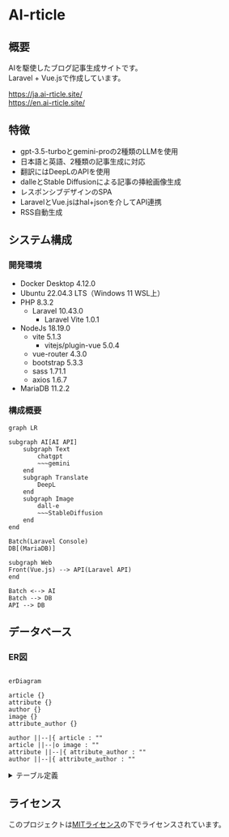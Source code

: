 
# AI-rticle

## 概要

AIを駆使したブログ記事生成サイトです。  
Laravel + Vue.jsで作成しています。

https://ja.ai-rticle.site/  
https://en.ai-rticle.site/

## 特徴
- gpt-3.5-turboとgemini-proの2種類のLLMを使用
- 日本語と英語、2種類の記事生成に対応
- 翻訳にはDeepLのAPIを使用
- dalleとStable Diffusionによる記事の挿絵画像生成
- レスポンシブデザインのSPA
- LaravelとVue.jsはhal+jsonを介してAPI連携
- RSS自動生成

## システム構成  
### 開発環境
- Docker Desktop 4.12.0
- Ubuntu 22.04.3 LTS（Windows 11 WSL上）
- PHP 8.3.2
    - Laravel 10.43.0
        - Laravel Vite 1.0.1
- NodeJs 18.19.0
    - vite 5.1.3
        - vitejs/plugin-vue 5.0.4
    - vue-router 4.3.0
    - bootstrap 5.3.3
    - sass 1.71.1
    - axios 1.6.7
- MariaDB 11.2.2

### 構成概要
```mermaid
graph LR

subgraph AI[AI API]
    subgraph Text
        chatgpt
        ~~~gemini
    end
    subgraph Translate
        DeepL
    end
    subgraph Image
        dall-e
        ~~~StableDiffusion
    end
end

Batch(Laravel Console)
DB[(MariaDB)]

subgraph Web
Front(Vue.js) --> API(Laravel API)
end

Batch <--> AI
Batch --> DB
API --> DB
```

## データベース

### ER図
```mermaid

erDiagram

article {}
attribute {}
author {}
image {}
attribute_author {}

author ||--|{ article : ""
article ||--|o image : ""
attribute ||--|{ attribute_author : ""
author ||--|{ attribute_author : ""

```

<details>
<summary>テーブル定義</summary>

### 著者: authors
| 列名       | データ型     | 制約           | 説明         |
|------------|--------------|----------------|--------------|
| id         | INT          | PK             | 著者ID   |
| name       | VARCHAR(255) | UK, NOT NULL |著者名 |
| created_at | timestamp    | DEFAULT current_timestamp   | 作成日時     |
| updated_at | timestamp    | DEFAULT NULL   | 更新日時     |
| deleted_at | timestamp    | DEFAULT NULL   | 削除日時     |

### 記事: articles
| 列名       | データ型     | 制約           | 説明         |
|------------|--------------|----------------|--------------|
| id         | INT          | PK             | 記事ID   |
| author_id  | INT          | FK,NOT NULL       |著者ID        |
| title      | VARCHAR(255) |               | タイトル |
| content    | text         | NOT NULL       | 本文  |
| locale     | VARCHAR(255) | NOT NULL       |言語名 |
| llm_name   | VARCHAR(255) | NOT NULL       |言語生成モデル名 |
| created_at | timestamp    | DEFAULT current_timestamp   | 作成日時     |
| updated_at | timestamp    | DEFAULT NULL   | 更新日時     |
| deleted_at | timestamp    | DEFAULT NULL   | 削除日時     |

### 記事: images
| 列名       | データ型     | 制約           | 説明         |
|------------|--------------|----------------|--------------|
| id         | INT          | PK             | 記事ID   |
| article_id  | INT          | FK,NOT NULL       |著者ID        |
| path | VARCHAR(255) | NOT NULL       |画像URLパス |
| model_name   | VARCHAR(255) | NOT NULL       |生成モデル名 |
| created_at | timestamp    | DEFAULT current_timestamp   | 作成日時     |
| updated_at | timestamp    | DEFAULT NULL   | 更新日時     |

### 属性: attributes
| 列名       | データ型     | 制約           | 説明         |
|------------|--------------|----------------|--------------|
| id         | INT          | PK             | 属性ID   |
| name       | VARCHAR(255) | UK, NOT NULL   |属性名 |
| type       | VARCHAR(255) | NOT NULL       |分類 |
| created_at | timestamp    | DEFAULT current_timestamp   | 作成日時     |
| updated_at | timestamp    | DEFAULT NULL   | 更新日時     |

### 属性_著者_中間: attribute_author

| 列名       | データ型     | 制約           | 説明         |
|------------|--------------|----------------|--------------|
| attribute_id    | INT         | FK             | 属性ID       |
| author_id     | INT          | FK             | 著者ID       |

</details>

## ライセンス

このプロジェクトは[MITライセンス](LICENSE)の下でライセンスされています。
